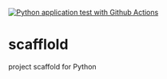 [![Python application test with Github Actions](https://github.com/anonymousnips18/scaffold/actions/workflows/main.yml/badge.svg)](https://github.com/anonymousnips18/scaffold/actions/workflows/main.yml)

# scafflold
project scaffold for Python
